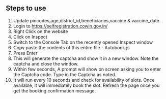 ## Steps to use
1. Update pincodes,age,district_id,beneficiaries,vaccine & vaccine_date. 
2. Login to https://selfregistration.cowin.gov.in/
3. Right Click on the website
4. Click on Inspect
5. Switch to the Console Tab on the recently opened Inspect window
6. Copy paste the contents of this entire file - Autobook.js
8. Press Enter
9. This will generate the captcha and show it in a new window. Note the captcha and close the window.
10. Within few seconds, A prompt will show on screen asking you to enter the Captcha code. Type in the Captcha as noted.
11. It will run every 10 seconds and check for availability of slots. Once available, it will immediately book the slot. Refresh the page once you get the booking confirmation message.
